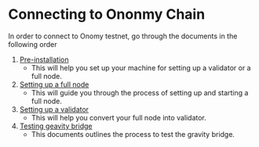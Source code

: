 # Connecting to Ononmy Chain
In order to connect to Onomy testnet, go through the documents in the following order
1. [Pre-installation](pre-installation.md)
	- This will help you set up your machine for setting up a validator or a full node.
2. [Setting up a full node](setting-up-a-fullnode.md)
	- This will guide you through the process of setting up and starting a full node.
3. [Setting up a validator](setting-up-a-validator.md)
	- This will help you convert your full node into validator.
4. [Testing geavity bridge](testing-gravity.md)
	- This documents outlines the process to test the gravity bridge.
	

